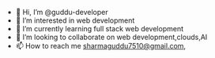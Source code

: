 - 👋 Hi, I’m @guddu-developer
- 👀 I’m interested in web development
- 🌱 I’m currently learning full stack web development
- 💞️ I’m looking to collaborate on web development,clouds,AI
- 📫 How to reach me sharmaguddu7510@gmail.com,


<!---
guddu-developer/guddu-developer is a ✨ special ✨ repository because its `README.md` (this file) appears on your GitHub profile.
You can click the Preview link to take a look at your changes.
--->
